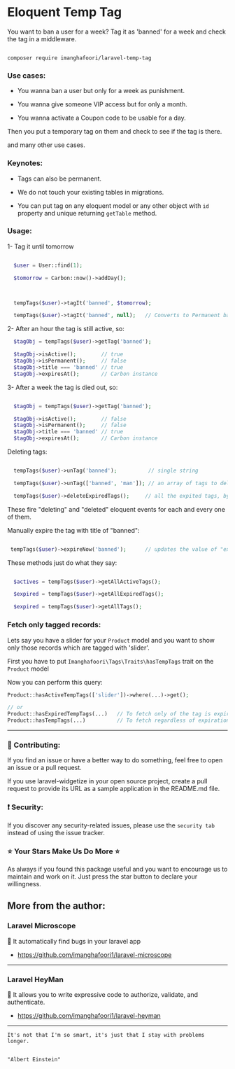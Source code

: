 # Eloquent Temp Tag

You want to ban a user for a week? Tag it as 'banned' for a week and check the tag in a middleware.

```

composer require imanghafoori/laravel-temp-tag

```



### Use cases:

- You wanna ban a user but only for a week as punishment.

- You wanna give someone VIP access but for only a month.

- You wanna activate a Coupon code to be usable for a day.


Then you put a temporary tag on them and check to see if the tag is there.

and many other use cases.


### Keynotes:

- Tags can also be permanent.

- We do not touch your existing tables in migrations.

- You can put tag on any eloquent model or any other object with `id` property and unique returning `getTable` method.


### Usage:

1- Tag it until tomorrow

```php

  $user = User::find(1);

  $tomorrow = Carbon::now()->addDay();



  tempTags($user)->tagIt('banned', $tomorrow); 

  tempTags($user)->tagIt('banned', null);   // Converts to Permanent ban !

```



2- After an hour the tag is still active, so:

```php
  $tagObj = tempTags($user)->getTag('banned');

  $tagObj->isActive();        // true
  $tagObj->isPermanent();     // false
  $tagObj->title === 'banned' // true
  $tagObj->expiresAt();       // Carbon instance

```

3- After a week the tag is died out, so:

```php

  $tagObj = tempTags($user)->getTag('banned');

  $tagObj->isActive();        // false
  $tagObj->isPermanent();     // false
  $tagObj->title === 'banned' // true
  $tagObj->expiresAt();       // Carbon instance

```



Deleting tags:

```php

  tempTags($user)->unTag('banned');          // single string

  tempTags($user)->unTag(['banned', 'man']); // an array of tags to delete

  tempTags($user)->deleteExpiredTags();     // all the expited tags, bye bye.

```

These fire "deleting" and "deleted" eloquent events for each and every one of them.


Manually expire the tag with title of "banned":

```php

 tempTags($user)->expireNow('banned');      // updates the value of "expire_at" to now()

```


These methods just do what they say:

```php

  $actives = tempTags($user)->getAllActiveTags();

  $expired = tempTags($user)->getAllExpiredTags();

  $expired = tempTags($user)->getAllTags();

```

### Fetch only tagged records:

Lets say you have a slider for your `Product` model and you want to show only those records which are tagged with 'slider'.

First you have to put `Imanghafoori\Tags\Traits\hasTempTags` trait on the `Product` model

Now you can perform this query:
```php
Product::hasActiveTempTags(['slider'])->where(...)->get();

// or
Product::hasExpiredTempTags(...)   // To fetch only of the tag is expired.
Product::hasTempTags(...)          // To fetch regardless of expiration date of tags
```

--------------------


### :raising_hand: Contributing:

If you find an issue or have a better way to do something, feel free to open an issue or a pull request.

If you use laravel-widgetize in your open source project, create a pull request to provide its URL as a sample application in the README.md file. 



### :exclamation: Security:

If you discover any security-related issues, please use the `security tab` instead of using the issue tracker.



### :star: Your Stars Make Us Do More :star:

As always if you found this package useful and you want to encourage us to maintain and work on it. Just press the star button to declare your willingness.


## More from the author:


### Laravel Microscope


:gem: It automatically find bugs in your laravel app



- https://github.com/imanghafoori1/laravel-microscope



-------------

### Laravel HeyMan

:gem: It allows you to write expressive code to authorize, validate, and authenticate.


- https://github.com/imanghafoori1/laravel-heyman


--------------


<p align="center">

 
    It's not that I'm so smart, it's just that I stay with problems longer.


    "Albert Einstein"
    

</p>


